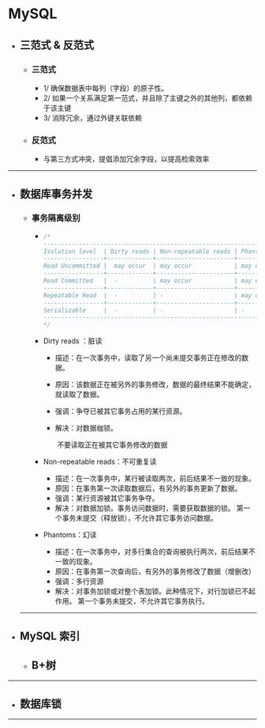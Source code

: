 # MySQL

* ## 三范式 & 反范式

  * ### 三范式

    * 1/ 确保数据表中每列（字段）的原子性。
    * 2/ 如果一个关系满足第一范式，并且除了主键之外的其他列，都依赖于该主键
    * 3/ 消除冗余，通过外键关联依赖

  * ### 反范式

    * 与第三方式冲突，提倡添加冗余字段，以提高检索效率

---



* ## 数据库事务并发

  * ### 事务隔离级别

    

    * ~~~java
      /* 
      --------------------------------------------------------------------- 
      Isolation level  | Dirty reads | Non-repeatable reads | Phantoms 
      -----------------+-------------+----------------------+-------------- 
      Read Uncommitted |  may occur  | may occur            | may occur 
      -----------------+-------------+----------------------+-------------- 
      Read Committed   |  -          | may occur            | may occur    
      -----------------+-------------+----------------------+-------------- 
      Repeatable Read  |  -          | -                    | may occur 
      -----------------+-------------+----------------------+-------------- 
      Serializable     |  -          | -                    | - 
      --------------------------------------------------------------------- 
      */ 
      ~~~

    * Dirty reads ：脏读

      * 描述：在一次事务中，读取了另一个尚未提交事务正在修改的数据。 

      * 原因：该数据正在被另外的事务修改，数据的最终结果不能确定，就读取了数据。 

      * 强调：争夺已被其它事务占用的某行资源。 

      * 解决：对数据枷锁。
    
        ​		  不要读取正在被其它事务修改的数据
    
    * Non-repeatable reads：不可重复读
    
      *  描述：在一次事务中，某行被读取两次，前后结果不一致的现象。     
      * 原因：在事务第一次读取数据后，有另外的事务更新了数据。 
      * 强调：某行资源被其它事务争夺。 
      * 解决：对数据加锁。事务访问数据时，需要获取数据的锁。 
                第一个事务未提交（释放锁），不允许其它事务访问数据。 
    
    * Phantoms：幻读
    
      * 描述：在一次事务中，对多行集合的查询被执行两次，前后结果不一致的现象。 
      * 原因：在事务第一次查询后，有另外的事务修改了数据（增删改） 
      * 强调：多行资源 
      * 解决：对事务加锁或对整个表加锁。此种情况下，对行加锁已不起作用。 
                第一个事务未提交，不允许其它事务执行。

  ---

  

* ## MySQL 索引

  * ## B+树

---



* ## 数据库锁

---

